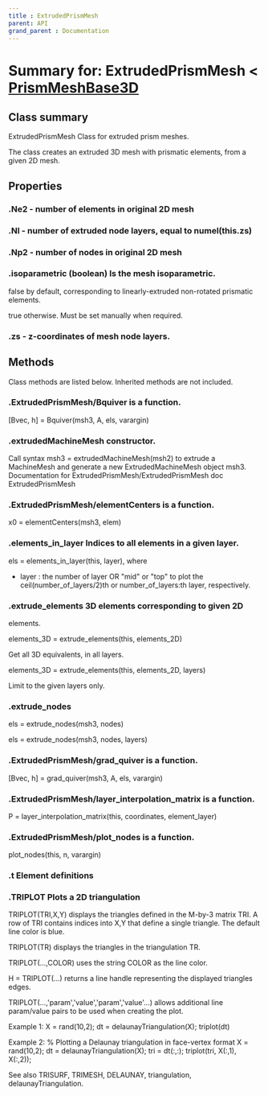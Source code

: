 ```yaml
---
title : ExtrudedPrismMesh
parent: API
grand_parent : Documentation
---
```

# Summary for: **ExtrudedPrismMesh**  < [PrismMeshBase3D](PrismMeshBase3D.html)

## Class summary

ExtrudedPrismMesh Class for extruded prism meshes.

The class creates an extruded 3D mesh with prismatic elements, from
a given 2D mesh.

## Properties

### .**Ne2** - number of elements in original 2D mesh

### .**Nl** - number of extruded node layers, equal to numel(this.zs)

### .**Np2** - number of nodes in original 2D mesh

### .**isoparametric** (boolean) Is the mesh isoparametric.

false by default, corresponding to linearly-extruded non-rotated
prismatic elements.

true otherwise. Must be set manually when required.

### .**zs** - z-coordinates of mesh node layers.


## Methods

Class methods are listed below. Inherited methods are not included.

### .ExtrudedPrismMesh/**Bquiver** is a function.
[Bvec, h] = Bquiver(msh3, A, els, varargin)

### .extrudedMachineMesh constructor.

Call syntax
msh3 = extrudedMachineMesh(msh2) to extrude a MachineMesh and
generate a new ExtrudedMachineMesh object msh3.
Documentation for ExtrudedPrismMesh/ExtrudedPrismMesh
doc ExtrudedPrismMesh

### .ExtrudedPrismMesh/**elementCenters** is a function.
x0 = elementCenters(msh3, elem)

### .**elements_in_layer** Indices to all elements in a given layer.

els = elements_in_layer(this, layer), where

* layer : the number of layer OR "mid" or "top" to plot the
ceil(number_of_layers/2)th or number_of_layers:th layer,
respectively.

### .**extrude_elements** 3D elements corresponding to given 2D
elements.

elements_3D = extrude_elements(this, elements_2D)

Get all 3D equivalents, in all layers.

elements_3D = extrude_elements(this, elements_2D, layers)

Limit to the given layers only.

### .**extrude_nodes**

els = extrude_nodes(msh3, nodes)

els = extrude_nodes(msh3, nodes, layers)

### .ExtrudedPrismMesh/**grad_quiver** is a function.
[Bvec, h] = grad_quiver(msh3, A, els, varargin)

### .ExtrudedPrismMesh/**layer_interpolation_matrix** is a function.
P = layer_interpolation_matrix(this, coordinates, element_layer)

### .ExtrudedPrismMesh/**plot_nodes** is a function.
plot_nodes(this, n, varargin)

### .**t** Element definitions

### .TRIPLOT Plots a 2D triangulation
TRIPLOT(TRI,X,Y) displays the triangles defined in the
M-by-3 matrix TRI.  A row of TRI contains indices into X,Y that
define a single triangle. The default line color is blue.

TRIPLOT(TR) displays the triangles in the triangulation TR.

TRIPLOT(...,COLOR) uses the string COLOR as the line color.

H = TRIPLOT(...) returns a line handle representing the displayed
triangles edges.

TRIPLOT(...,'param','value','param','value'...) allows additional
line param/value pairs to be used when creating the plot.

Example 1:
X = rand(10,2);
dt = delaunayTriangulation(X);
triplot(dt)

Example 2:
% Plotting a Delaunay triangulation in face-vertex format
X = rand(10,2);
dt = delaunayTriangulation(X);
tri = dt(:,:);
triplot(tri, X(:,1), X(:,2));

See also TRISURF, TRIMESH, DELAUNAY, triangulation, delaunayTriangulation.


